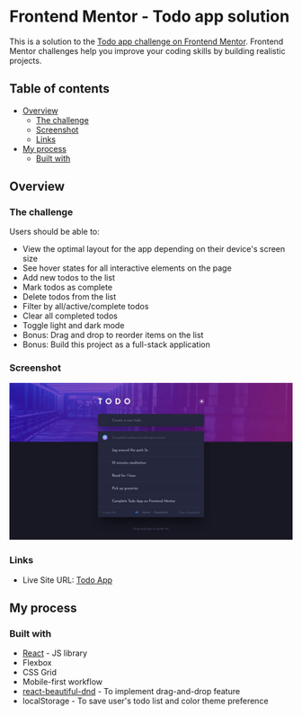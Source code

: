 # Frontend Mentor - Todo app solution

This is a solution to the [Todo app challenge on Frontend Mentor](https://www.frontendmentor.io/challenges/todo-app-Su1_KokOW). Frontend Mentor challenges help you improve your coding skills by building realistic projects.

## Table of contents

- [Overview](#overview)
  - [The challenge](#the-challenge)
  - [Screenshot](#screenshot)
  - [Links](#links)
- [My process](#my-process)
  - [Built with](#built-with)

## Overview

### The challenge

Users should be able to:

- View the optimal layout for the app depending on their device's screen size
- See hover states for all interactive elements on the page
- Add new todos to the list
- Mark todos as complete
- Delete todos from the list
- Filter by all/active/complete todos
- Clear all completed todos
- Toggle light and dark mode
- Bonus: Drag and drop to reorder items on the list
- Bonus: Build this project as a full-stack application

### Screenshot

![](./public/imgs/desktop-design-dark.jpg)

### Links

- Live Site URL: [Todo App](https://frontend-mentor-todo-app-rho.vercel.app/)

## My process

### Built with

- [React](https://reactjs.org/) - JS library
- Flexbox
- CSS Grid
- Mobile-first workflow
- [react-beautiful-dnd](https://github.com/atlassian/react-beautiful-dnd) - To implement drag-and-drop feature
- localStorage - To save user's todo list and color theme preference
